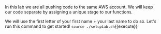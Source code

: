In this lab we are all pushing code to the same AWS account. We will keep our code separate by assigning a unique stage to our functions.

We will use the first letter of your first name + your last name to do so.
Let's run this command to get started! `source ./setupLab.sh`{{execute}}